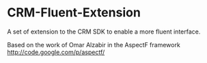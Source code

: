 # CRM-Fluent-Extension
A set of extension to the CRM SDK to enable a more fluent interface.

Based on the work of Omar Alzabir in the AspectF framework http://code.google.com/p/aspectf/

